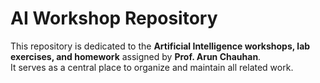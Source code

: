 # AI Workshop Repository  

This repository is dedicated to the **Artificial Intelligence workshops, lab exercises, and homework** assigned by **Prof. Arun Chauhan**.  
It serves as a central place to organize and maintain all related work.  
